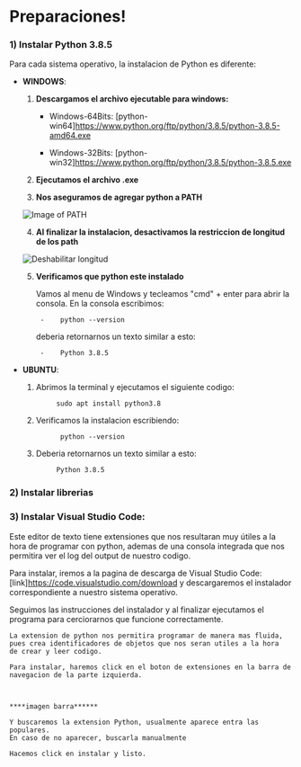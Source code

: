 # Preparaciones!



### 1) Instalar Python 3.8.5

Para cada sistema operativo, la instalacion de Python es diferente:

-   **WINDOWS**:

    1.   **Descargamos el archivo ejecutable para windows:**


           -    Windows-64Bits: [python-win64]https://www.python.org/ftp/python/3.8.5/python-3.8.5-amd64.exe

           -    Windows-32Bits: [python-win32]https://www.python.org/ftp/python/3.8.5/python-3.8.5.exe   



    2.  **Ejecutamos el archivo .exe**

    3.   **Nos aseguramos de agregar python a PATH**

    ![Image of PATH](https://datatofish.com/wp-content/uploads/2018/10/0001_add_Python_to_Path.png)
                
    4.   **Al finalizar la instalacion, desactivamos la restriccion de longitud de los path**

    ![Deshabilitar longitud](https://i.stack.imgur.com/r6XEh.jpg)

    5. **Verificamos que python este instalado**

        Vamos al menu de Windows y tecleamos "cmd" + enter para abrir la consola. En la consola escribimos: 
                    
            -    python --version 

        deberia retornarnos un texto similar a esto:

            -    Python 3.8.5


-   **UBUNTU**:
            
    1. Abrimos la terminal y ejecutamos el siguiente codigo:

                sudo apt install python3.8

    2. Verificamos la instalacion escribiendo:

                 python --version 

    3. Deberia retornarnos un texto similar a esto:

                Python 3.8.5

            


### 2) Instalar librerias



### 3) Instalar Visual Studio Code:

Este editor de texto tiene extensiones que nos resultaran muy útiles a la hora de programar con python, 
ademas de una consola integrada que nos permitira ver el log del output de nuestro codigo.

Para instalar, iremos a la pagina de descarga de Visual Studio Code: [link]https://code.visualstudio.com/download
y descargaremos el instalador correspondiente a nuestro sistema operativo.

Seguimos las instrucciones del instalador y al finalizar ejecutamos el programa para cerciorarnos que funcione correctamente.




    La extension de python nos permitira programar de manera mas fluida, pues crea identificadores de objetos que nos seran utiles a la hora 
    de crear y leer codigo.

    Para instalar, haremos click en el boton de extensiones en la barra de navegacion de la parte izquierda.



    ****imagen barra******

    Y buscaremos la extension Python, usualmente aparece entra las populares.
    En caso de no aparecer, buscarla manualmente

    Hacemos click en instalar y listo.
